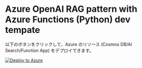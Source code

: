 # Azure OpenAI RAG pattern with Azure Functions (Python) dev tempate

以下のボタンをクリックして、Azure のリソース (Cosmos DB/AI Search/Function App) をデプロイできます。


<a href="https://portal.azure.com/#create/Microsoft.Template/uri/https%3A%2F%2Fstyokosandbox.blob.core.windows.net%2Farm-templates%2Faoai-workshop-template.json" target="_blank" rel="noopener" ><img src="https://aka.ms/deploytoazurebutton" alt="Deploy to Azure"/></a>


